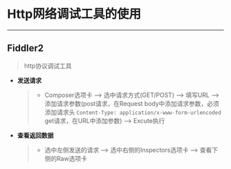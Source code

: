 # Http网络调试工具的使用
---
## Fiddler2
> http协议调试工具

 - **发送请求**
	> - Composer选项卡 --> 选中请求方式(GET/POST) --> 填写URL --> 添加请求参数(post请求，在Request body中添加请求参数，必须添加请求头 `Content-Type: application/x-www-form-urlencoded` get请求，在URL中添加参数) --> Excute执行

 - **查看返回数据**
	> -  选中左侧发送的请求 --> 选中右侧的Inspectors选项卡 -->  查看下侧的Raw选项卡